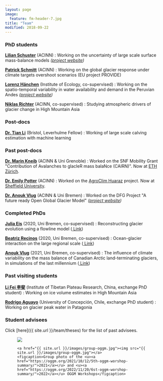 ```yaml
---
layout: page
image:
  feature: fm-header-7.jpg
title: "Team"
modified: 2018-09-22
---
```


### PhD students

<b><u> <a href="https://www.uibk.ac.at/acinn/people/lilian-schuster.html.en">Lilian Schuster</a></u></b> (ACINN)
: Working on the uncertainty of large scale surface mass-balance models *([project website](https://www.uibk.ac.at/acinn/research/ice-and-climate/projects/uncertainties-glacier-smb.html.en))*

<b><u> <a href="https://www.uibk.ac.at/acinn/people/patrick-schmitt.html.en">Patrick Schmitt</a></u></b> (ACINN)
: Working on the global glacier response under climate targets overshoot scenarios (EU project PROVIDE)

<b><u> <a href="http://www.biomet.co.at/people/lorenz-hanchen/">Lorenz Hänchen</a></u></b> (Institute of Ecology, co-supervised)
: Working on the spatio-temporal variability in water availability and demand in the Peruvian Andes *([project website](https://agroclim-huaraz.info))*

<b><u> <a href="https://www.uibk.ac.at/acinn/people/niklas-richter.html.en">Niklas Richter</a></u></b> (ACINN, co-supervised)
: Studying atmospheric drivers of glacier change in High Mountain Asia

### Post-docs

<b><u> <a href="https://research-information.bris.ac.uk/en/persons/tian-li-2">Dr. Tian Li</a></u></b> (Bristol, Leverhulme Fellow)
: Working of large scale calving estimation with machine learning

### Past post-docs

<b><u> <a href="https://scholar.google.com/citations?user=_KFP8v4AAAAJ&hl=fr">Dr. Marin Kneib</a></u></b> (ACINN & Uni Grenoble)
: Worked on the SNF Mobility Grant "Contribution of Avalanches to glacIeR mass balaNce (CAIRN)". Now at [ETH Zürich](https://scholar.google.com/citations?user=_KFP8v4AAAAJ).

<b><u> <a href="https://www.sheffield.ac.uk/geography/people/academic-staff/emily-potter">Dr. Emily Potter</a></u></b> (ACINN)
: Worked on the [AgroClim Huaraz](https://agroclim-huaraz.info) project. Now at [Sheffield University](https://www.sheffield.ac.uk/geography-planning/people/academic-research/emily-potter).

<b><u> <a href="https://www.uibk.ac.at/acinn/people/anouk-vlug.html.en">Dr. Anouk Vlug</a></u></b> (ACINN & Uni Bremen)
: Worked on the DFG Project "A future ready Open Global Glacier Model" *([project website](https://oggm.org))*

### Completed PhDs

<b><u> <a href="https://geographie.uni-bremen.de/index.php?option=com_jresearch&view=member&task=show&id=81">Julia Eis</a></u></b> (2020, Uni Bremen, co-supervised)
: Reconstructing glacier evolution using a flowline model ([<i class="fa fa-file-pdf-o" aria-hidden="true"></i> Link](https://media.suub.uni-bremen.de/handle/elib/4635))

<b><u> <a href="https://www.researchgate.net/profile/Beatriz_Recinos">Beatriz Recinos</a></u></b> (2020, Uni Bremen, co-supervised)
: Ocean-glacier interaction on the large regional scale ([<i class="fa fa-file-pdf-o" aria-hidden="true"></i> Link](https://media.suub.uni-bremen.de/handle/elib/4637))

<b><u> <a href="https://www.uibk.ac.at/acinn/people/anouk-vlug.html.en">Anouk Vlug</a></u></b> (2021, Uni Bremen, co-supervised)
: The influence of climate variability on the mass balance of Canadian Arctic land-terminating glaciers, in simulations of the last millennium ([<i class="fa fa-file-pdf-o" aria-hidden="true"></i> Link](https://media.suub.uni-bremen.de/handle/elib/5896))

### Past visiting students

<b><u> <a href="https://www.uibk.ac.at/acinn/people/li-fei.html.en">Li Fei 李斐</a></u></b> (Institute of Tibetan Plateau Research, China, exchange PhD student)
: Working on ice volume estimates in High Mountain Asia

<b><u> <a href="https://rodaguayo.github.io/">Rodrigo Aguayo</a></u></b> (University of Concepción, Chile, exchange PhD student)
: Working on glacier peak water in Patagonia

### Student advisees

Click [here]({{ site.url }}/team/theses) for the list of past advisees.

<figure>
    <a href="https://oggm.org/img/blog/5th_workshop/group_picture_hostel.jpg"><img src="https://oggm.org/img/blog/5th_workshop/group_picture_hostel.jpg"></a>

    <a href="{{ site.url }}/images/group-oggm.jpg"><img src="{{ site.url }}/images/group-oggm.jpg"></a>
    <figcaption>Group photo of the <u><a href="https://oggm.org/2021/10/12/5th-oggm-worshop-summary/">2021</a></u> and <u><a href="https://oggm.org/2022/11/20/6st-oggm-worshop-summary/">2022</a></u> OGGM Workshops</figcaption>
</figure>
